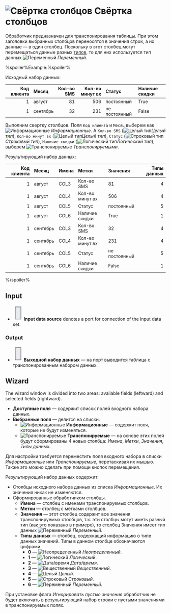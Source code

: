# ![Свёртка столбцов](../../images/icons/components/column-flipping_default.svg) Свёртка столбцов

Обработчик предназначен для транспонирования таблицы. При этом заголовки выбранных столбцов переносятся в значения строк, а их данные — в один столбец. Поскольку в этот столбец могут перемещаться данные разных [типов](../../data/datatype.md), то для них используется тип данных ![Переменный](../../images/icons/data-types/variant_default.svg) *Переменный*.

%spoiler%Example:%spoiler%

Исходный набор данных:

| Код клиента | Месяц | Кол-во SMS | Кол-во минут вх | Статус | Наличие скидки |
| ----------: | :---- | ---------: | --------------: | :----- | :------------- |
| 1 | август | 81 | 506 | постоянный | True |
| 1 | сентябрь | 32 | 231 | не постоянный | False |

Выполним свертку столбцов. Поля `Код клиента` и `Месяц` выберем как ![Информационные](../../images/icons/usage-types/unspecified_default.svg) *Информационные*. А `Кол-во SMS` (![Целый тип](../../images/icons/data-types/integer_default.svg)*Целый тип*), `Кол-во минут вх` (![Целый тип](../../images/icons/data-types/integer_default.svg)*Целый тип*), `Статус` (![Строковый тип](../../images/icons/data-types/string_default.svg)*Строковый тип*), `Наличие скидки` (![Логический тип](../../images/icons/data-types/boolean_default.svg)*Логический тип*), выберем ![Транспонируемые](../../images/icons/dataset-operations/dsa-flipping_default.svg) *Транспонируемыми*.

Результирующий набор данных:

| Код клиента | Месяц | Имена | Метки | Значения | Типы данных |
| ----------: | :---- | :---- | :---- | :------- | ----------: |
| 1 | август | COL3 | Кол-во SMS | 81 | 4 |
| 1 | август | COL4 | Кол-во минут вх | 506 | 4 |
| 1 | август | COL5 | Статус | постоянный | 5 |
| 1 | август | COL6 | Наличие скидки | True | 1 |
| 1 | сентябрь | COL3 | Кол-во SMS | 32 | 4 |
| 1 | сентябрь | COL4 | Кол-во минут вх | 231 | 4 |
| 1 | сентябрь | COL5 | Статус | не постоянный | 5 |
| 1 | сентябрь | COL6 | Наличие скидки | False | 1 |

%/spoiler%

## Input

* ![Input data source](../../images/icons/app/node/ports/inputs/table_inactive.svg) **Input data source** denotes a port for connection of the input data set.

### Output

* ![Выходной источник данных](../../images/icons/app/node/ports/inputs/table_inactive.svg) **Выходной набор данных** — на порт выводится таблица с транспонированным набором данных.

## Wizard

The wizard window is divided into two areas: available fields (leftward) and selected fields (rightward).

* **Доступные поля** — содержит список полей входного набора данных.
* **Выбранные поля** — делится на списки.
   * ![Информационные](../../images/icons/usage-types/unspecified_default.svg) **Информационные** — содержит поля, которые не будут изменяться.
   * ![Транспонируемые](../../images/icons/dataset-operations/dsa-flipping_default.svg) **Транспонируемые** — на основе этих полей будут сформированы 4 новых столбца: *Имена*, *Метки*, *Значения*, *Типы данных*.

Для настройки требуется переместить поля входного набора в списки *Информационные* или *Транспонируемые*, перетаскивая их мышью. Также это можно сделать при помощи кнопок перемещения.

Результирующий набор данных содержит:

* Столбцы исходного набора данных из списка *Информационные*. Их значения никак не изменяются.
* Сформированные обработчиком столбцы.
   * **Имена** — столбец с именами транспонируемых столбцов.
   * **Метки** — столбец с метками столбцов.
   * **Значения** — этот столбец содержит все значения транспонируемых столбцов, т.к. эти столбцы могут иметь разный тип (как это показано в примере), то столбец Значения имеет тип данных ![Переменный](../../images/icons/data-types/variant_default.svg) *Переменный*.
   * **Типы данных** — столбец, содержащий информацию о типе данных значений. Типы в данном столбце обозначаются цифрами.
      * **0** — ![Неопределенный](../../images/icons/data-types/none_default.svg) *Неопределенный*.
      * **1** — ![Логический](../../images/icons/data-types/boolean_default.svg) *Логический*.
      * **2** — ![Дата/время](../../images/icons/data-types/datetime_default.svg) *Дата/время*.
      * **3** — ![Вещественный](../../images/icons/data-types/float_default.svg) *Вещественный*.
      * **4** — ![Целый](../../images/icons/data-types/integer_default.svg) *Целый*.
      * **5** — ![Строковый](../../images/icons/data-types/string_default.svg) *Строковый*.
      * **6** — ![Переменный](../../images/icons/data-types/variant_default.svg) *Переменный*.

При установке флага *Игнорировать пустые значения* обработчик не будет включать в результирующий набор строки с пустыми значениями в транспонируемых полях.
